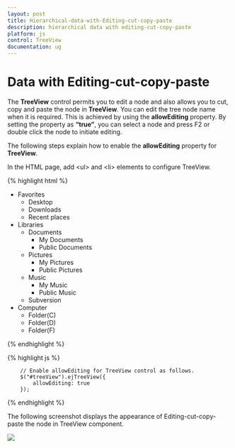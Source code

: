 ```yaml
---
layout: post
title: Hierarchical-data-with-Editing-cut-copy-paste
description: hierarchical data with editing-cut-copy-paste
platform: js
control: TreeView
documentation: ug
---
```


# Data with Editing-cut-copy-paste

The **TreeView** control permits you to edit a node and also allows you to cut, copy and paste the node in **TreeView**. You can edit the tree node name when it is required. This is achieved by using the **allowEditing** property. By setting the property as **“true”**, you can select a node and press F2 or double click the node to initiate editing.

The following steps explain how to enable the **allowEditing** property for **TreeView**.

In the HTML page, add &lt;ul&gt; and &lt;li&gt; elements to configure TreeView.

{% highlight html %}

    
<ul id="treeView">
   <li class="expanded">
      Favorites
      <ul>
         <li>Desktop</li>
         <li>Downloads</li>
         <li>Recent places</li>
      </ul>
   </li>
   <li class="expanded">
      Libraries
      <ul>
         <li>
            Documents
            <ul>
               <li>My Documents</li>
               <li>Public Documents</li>
            </ul>
         </li>
         <li>
            Pictures
            <ul>
               <li>My Pictures</li>
               <li>Public Pictures</li>
            </ul>
         </li>
         <li>
            Music
            <ul>
               <li>My Music</li>
               <li>Public Music</li>
            </ul>
         </li>
         <li>Subversion</li>
      </ul>
   </li>
   <li>
      Computer
      <ul>
         <li>Folder(C)</li>
         <li>Folder(D)</li>
         <li>Folder(F)</li>
      </ul>
   </li>
</ul>
    
{% endhighlight %}

{% highlight js %}


        // Enable allowEditing for TreeView control as follows.
        $("#treeView").ejTreeView({
            allowEditing: true
        });


{% endhighlight %}


The following screenshot displays the appearance of Editing-cut-copy-paste the node in TreeView component.

![]("/js/TreeView/Data-with-Editing-cut-copy-paste_images/Data-with-Editing-cut-copy-paste_img1.png")

